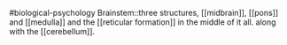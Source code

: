 #biological-psychology 
Brainstem::three structures, [[midbrain]], [[pons]] and [[medulla]] and the [[reticular formation]] in the middle of it all. along with the [[cerebellum]].